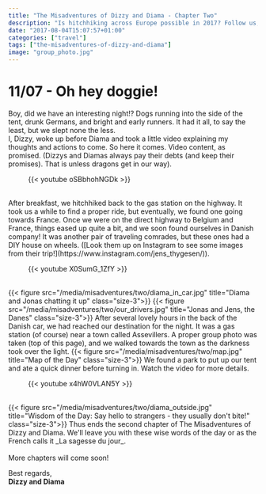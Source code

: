 ```yaml
---
title: "The Misadventures of Dizzy and Diama - Chapter Two"
description: "Is hitchhiking across Europe possible in 2017? Follow us, and find out!"
date: "2017-08-04T15:07:57+01:00"
categories: ["travel"]
tags: ["the-misadventures-of-dizzy-and-diama"]
image: "group_photo.jpg"
---
```


# 11/07 - Oh hey doggie!
Boy, did we have an interesting night!? Dogs running into the side of the tent, drunk Germans, and bright and early runners. It had it all, to say the least, but we slept none the less.</br>
I, Dizzy, woke up before Diama and took a little video explaining my thoughts and actions to come. So here it comes. Video content, as promised. (Dizzys and Diamas always pay their debts (and keep their promises). That is unless dragons get in our way).
<figure class="size-3">
    {{< youtube oSBbhohNGDk >}}
</figure>
<br />
After breakfast, we hitchhiked back to the gas station on the highway. It took us a while to find a proper ride, but eventually, we found one going towards France. Once we were on the direct highway to Belgium and France, things eased up quite a bit, and we soon found ourselves in Danish company! It was another pair of traveling comrades, but these ones had a DIY house on wheels. ([Look them up on Instagram to see some images from their trip!](https://www.instagram.com/jens_thygesen/)). 
<figure class="size-3">
    {{< youtube X0SumG_1ZfY >}}
</figure>
<br />
{{< figure src="/media/misadventures/two/diama_in_car.jpg" title="Diama and Jonas chatting it up" class="size-3">}}
{{< figure src="/media/misadventures/two/our_drivers.jpg" title="Jonas and Jens, the Danes" class="size-3">}}
After several lovely hours in the back of the Danish car, we had reached our destination for the night. It was a gas station (of course) near a town called Assevillers. A proper group photo was taken (top of this page), and we walked towards the town as the darkness took over the light. 
{{< figure src="/media/misadventures/two/map.jpg" title="Map of the Day" class="size-3">}}
We found a park to put up our tent and ate a quick dinner before turning in. Watch the video for more details.
<figure class="size-3">
    {{< youtube x4hW0VLAN5Y >}}
</figure><br/>
{{< figure src="/media/misadventures/two/diama_outside.jpg" title="Wisdom of the Day: Say hello to strangers - they usually don't bite!" class="size-3">}}
Thus ends the second chapter of The Misadventures of Dizzy and Diama. We'll leave you with these wise words of the day or as the French calls it _La sagesse du jour_.
<br /><br />
More chapters will come soon!

Best regards,<br />**Dizzy and Diama**